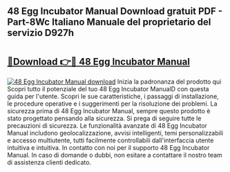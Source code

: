 ## 48 Egg Incubator Manual Download gratuit PDF - Part-8Wc Italiano Manuale del proprietario del servizio D927h

# <h2><a href="http://df9rzt.blite.top/?on=48+Egg+Incubator+Manual">🔗Download 👉🔴 48 Egg Incubator Manual</a></h2>

[![48 Egg Incubator Manual download](https://i.imgur.com/lujVjoI.png)](http://df9rzt.blite.top/?on=48+Egg+Incubator+Manual)
Inizia la padronanza del prodotto qui Scopri tutto il potenziale del tuo 48 Egg Incubator ManualD con questa guida per l'utente. Scopri le sue caratteristiche, i passaggi di installazione, le procedure operative e i suggerimenti per la risoluzione dei problemi. La sicurezza prima di 48 Egg Incubator Manual, sempre questo prodotto è stato progettato pensando alla sicurezza. Si prega di seguire tutte le precauzioni di sicurezza. Le funzionalità avanzate di 48 Egg Incubator Manual includono geolocalizzazione, avvisi intelligenti, temi personalizzabili e accesso multiutente, tutti facilmente controllabili dall'interfaccia utente intuitiva e intuitiva. In contatto con noi per il supporto 48 Egg Incubator Manual. In caso di domande o dubbi, non esitare a contattare il nostro team di assistenza clienti dedicato.
